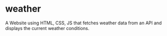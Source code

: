 # weather
A Website using HTML, CSS, JS that fetches weather data from an API and displays the current weather conditions.

